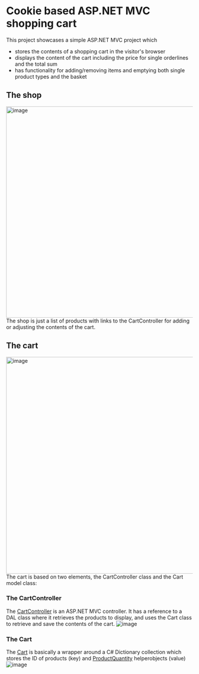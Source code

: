 # Cookie based ASP.NET MVC shopping cart
This project showcases a simple ASP.NET MVC project which
- stores the contents of a shopping cart in the visitor's browser
- displays the content of the cart including the price for single orderlines and the total sum
- has functionality for adding/removing items and emptying both single product types and the basket

## The shop
<img width="570" alt="image" src="https://github.com/user-attachments/assets/23202887-04f1-42bd-b48d-2e36a8764470">
The shop is just a list of products with links to the CartController for adding or adjusting the contents of the cart.

## The cart
<img width="585" alt="image" src="https://github.com/user-attachments/assets/bfea4e7f-529b-4756-9ca2-f15f557c6b52">
The cart is based on two elements, the CartController class and the Cart model class:

### The CartController
The [CartController](https://github.com/xnafan/Cookiebased-ASP.NET-MVC-ShoppingCart/blob/master/CookieCartMVC/Controllers/CartController.cs) is an ASP.NET MVC controller.
It has a reference to a DAL class where it retrieves the products to display, and uses the Cart class to retrieve and save the contents of the cart.
![image](https://github.com/user-attachments/assets/39ff4a4b-d0ef-4efe-bb8b-78e977ac134b)


### The Cart
The [Cart](https://github.com/xnafan/Cookiebased-ASP.NET-MVC-ShoppingCart/blob/master/CookieCartMVC/Models/Cart.cs) is basically a wrapper around a C# Dictionary collection which stores the ID of products (key) and [ProductQuantity](https://github.com/xnafan/Cookiebased-ASP.NET-MVC-ShoppingCart/blob/master/CookieCartMVC/Models/ProductQuantity.cs) helperobjects (value)
![image](https://github.com/user-attachments/assets/b5b026b9-ec7e-46bf-b644-0b5a1a628d15)


